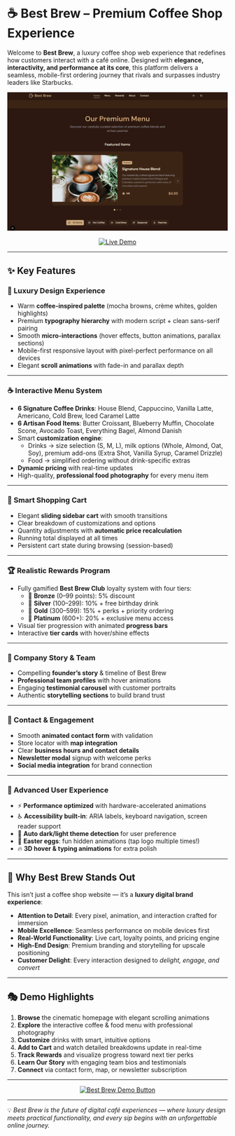 # ☕ Best Brew – Premium Coffee Shop Experience  

Welcome to **Best Brew**, a luxury coffee shop web experience that redefines how customers interact with a café online. Designed with **elegance, interactivity, and performance at its core**, this platform delivers a seamless, mobile-first ordering journey that rivals and surpasses industry leaders like Starbucks.  

<p align="center">
  <img src="public/coffee-demo.png" alt="Best Brew Coffee Shop Landing Page" width="800" />
</p>  

<p align="center">
  <a href="https://best-brew-coffee-demo.netlify.app" target="_blank">
    <img src="https://img.shields.io/badge/🚀 View%20Live%20Demo-8B5CF6?style=for-the-badge&logo=netlify&logoColor=white" alt="Live Demo"/>
  </a>
</p>  

---

## ✨ Key Features  

### 🎨 Luxury Design Experience  
- Warm **coffee-inspired palette** (mocha browns, crème whites, golden highlights)  
- Premium **typography hierarchy** with modern script + clean sans-serif pairing  
- Smooth **micro-interactions** (hover effects, button animations, parallax sections)  
- Mobile-first responsive layout with pixel-perfect performance on all devices  
- Elegant **scroll animations** with fade-in and parallax depth  

---

### ☕ Interactive Menu System  
- **6 Signature Coffee Drinks**: House Blend, Cappuccino, Vanilla Latte, Americano, Cold Brew, Iced Caramel Latte  
- **6 Artisan Food Items**: Butter Croissant, Blueberry Muffin, Chocolate Scone, Avocado Toast, Everything Bagel, Almond Danish  
- Smart **customization engine**:  
  - Drinks → size selection (S, M, L), milk options (Whole, Almond, Oat, Soy), premium add-ons (Extra Shot, Vanilla Syrup, Caramel Drizzle)  
  - Food → simplified ordering without drink-specific extras  
- **Dynamic pricing** with real-time updates  
- High-quality, **professional food photography** for every menu item  

---

### 🛒 Smart Shopping Cart  
- Elegant **sliding sidebar cart** with smooth transitions  
- Clear breakdown of customizations and options  
- Quantity adjustments with **automatic price recalculation**  
- Running total displayed at all times  
- Persistent cart state during browsing (session-based)  

---

### 🏆 Realistic Rewards Program  
- Fully gamified **Best Brew Club** loyalty system with four tiers:  
  - 🥉 **Bronze** (0–99 points): 5% discount  
  - 🥈 **Silver** (100–299): 10% + free birthday drink  
  - 🥇 **Gold** (300–599): 15% + perks + priority ordering  
  - 💎 **Platinum** (600+): 20% + exclusive menu access  
- Visual tier progression with animated **progress bars**  
- Interactive **tier cards** with hover/shine effects  

---

### 👥 Company Story & Team  
- Compelling **founder’s story** & timeline of Best Brew  
- **Professional team profiles** with hover animations  
- Engaging **testimonial carousel** with customer portraits  
- Authentic **storytelling sections** to build brand trust  

---

### 📱 Contact & Engagement  
- Smooth **animated contact form** with validation  
- Store locator with **map integration**  
- Clear **business hours and contact details**  
- **Newsletter modal** signup with welcome perks  
- **Social media integration** for brand connection  

---

### 🎯 Advanced User Experience  
- ⚡ **Performance optimized** with hardware-accelerated animations  
- ♿ **Accessibility built-in**: ARIA labels, keyboard navigation, screen reader support  
- 🌙 **Auto dark/light theme detection** for user preference  
- 🎁 **Easter eggs**: fun hidden animations (tap logo multiple times!)  
- 🔥 **3D hover & typing animations** for extra polish  

---

## 🌟 Why Best Brew Stands Out  

This isn’t just a coffee shop website — it’s a **luxury digital brand experience**:  

- **Attention to Detail**: Every pixel, animation, and interaction crafted for immersion  
- **Mobile Excellence**: Seamless performance on mobile devices first  
- **Real-World Functionality**: Live cart, loyalty points, and pricing engine  
- **High-End Design**: Premium branding and storytelling for upscale positioning  
- **Customer Delight**: Every interaction designed to *delight, engage, and convert*  

---

## 🎭 Demo Highlights  

1. **Browse** the cinematic homepage with elegant scrolling animations  
2. **Explore** the interactive coffee & food menu with professional photography  
3. **Customize** drinks with smart, intuitive options  
4. **Add to Cart** and watch detailed breakdowns update in real-time  
5. **Track Rewards** and visualize progress toward next tier perks  
6. **Learn Our Story** with engaging team bios and testimonials  
7. **Connect** via contact form, map, or newsletter subscription  

---

<p align="center">
  <a href="https://best-brew-coffee-demo.netlify.app" target="_blank">
    <img src="https://img.shields.io/badge/☕ Try%20the%20Best%20Brew%20Demo-CA8A04?style=for-the-badge&logo=netlify&logoColor=white" alt="Best Brew Demo Button"/>
  </a>
</p>  

---

💡 *Best Brew is the future of digital café experiences — where luxury design meets practical functionality, and every sip begins with an unforgettable online journey.*  
